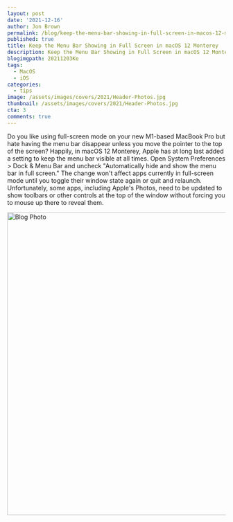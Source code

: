 ```yaml
---
layout: post
date: '2021-12-16'
author: Jon Brown
permalink: /blog/keep-the-menu-bar-showing-in-full-screen-in-macos-12-monterey/
published: true
title: Keep the Menu Bar Showing in Full Screen in macOS 12 Monterey
description: Keep the Menu Bar Showing in Full Screen in macOS 12 Monterey
blogimgpath: 20211203Ke
tags:
  - MacOS
  - iOS
categories:
  - tips
image: /assets/images/covers/2021/Header-Photos.jpg
thumbnail: /assets/images/covers/2021/Header-Photos.jpg
cta: 3
comments: true
---
```

Do you like using full-screen mode on your new M1-based MacBook Pro but
hate having the menu bar disappear unless you move the pointer to the
top of the screen? Happily, in macOS 12 Monterey, Apple has at long last
added a setting to keep the menu bar visible at all times. Open System
Preferences > Dock & Menu Bar and uncheck "Automatically hide and show
the menu bar in full screen." The change won't affect apps currently in
full-screen mode until you toggle their window state again or quit and
relaunch. Unfortunately, some apps, including Apple's Photos, need to be
updated to show toolbars or other controls at the top of the window
without forcing you to mouse up there to reveal them.

<img alt="Blog Photo" src="{{ site.site_cdn }}/assets/images/blog/2021/20211203Ke/image2.png" class="img-fluid rounded m-2" width="700" />
